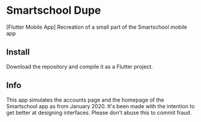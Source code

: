 # Smartschool Dupe

[Flutter Mobile App] Recreation of a small part of the Smartschool mobile app

## Install

Download the repository and compile it as a Flutter project.

## Info

This app simulates the accounts page and the homepage of the Smartschool app as from January 2020.
It's been made with the intention to get better at designing interfaces.
Please don't abuse this to commit fraud.

